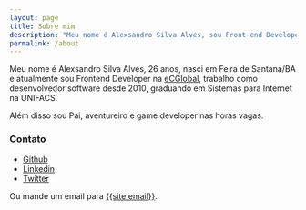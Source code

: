 ```yaml
---
layout: page
title: Sobre mim
description: "Meu nome é Alexsandro Silva Alves, sou Front-end Developer"
permalink: /about
---
```


Meu nome é Alexsandro Silva Alves, 26 anos, nasci em Feira de Santana/BA e atualmente sou Frontend Developer na [eCGlobal](http://ecglobalsolutions.com), trabalho como desenvolvedor software desde 2010, graduando em Sistemas para Internet na UNIFACS.

Além disso sou Pai, aventureiro e game developer nas horas vagas.

### Contato

 - [Github](https://github.com/{{site.github_username}})
 - [Linkedin](https://www.linkedin.com/in/{{site.linkedin_username}}/)
 - [Twitter](https://twitter.com/{{site.twitter_username}})

Ou mande um email para [{{site.email}}](mailto:{{site.email}}).

